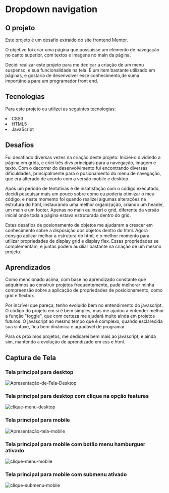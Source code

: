 # Dropdown navigation

## O projeto

<p> Este projeto é um desafio extraído do site frontend Mentor. 
<p> O objetivo foi criar uma página que possuísse um elemento de navegação no canto superior, com textos e imagens no main da página.
<p> Decidi realizar este projeto para me dedicar a criação de um menu suspenso, e sua funcionalidade na tela. É um item bastante utilizado em páginas, e gostaria de desenvolver esse conhecimento,de suma importância para um programador front end.

## Tecnologias

<p> Para este projeto eu utilizei as seguintes tecnologias:
<li> CSS3
<li> HTML5
<li> JavaScript

## Desafios

<p> Fui desafiado diversas vezes na criação deste projeto: Iniciei-o dividindo a página em grids, e criei três divs principais para a navegação, imagem e texto. Com o decorrer do desenvolvimento fui encontrando diversas dificuldades, principalmente para o posionamento do menu de navegação, que era alterado de acordo com a versão mobile e desktop. 
<p> Após um período de tentativas e de insatisfação com o código executado, decidi pesquisar mais um pouco sobre como eu poderia otimizar o meu código, e neste momento foi quando realizei algumas alterações na estrutura do html, instaurando uma melhor organização, criando um header, um main e um footer. Apenas no main eu inseri o grid, diferente da versão inicial onde toda a página estava estruturada dentro do grid.
<p> Estes desafios de posionamento de objetos me ajudaram a crescer em conhecimento sobre a disposição dos objetos dentro do html. Agora consigo aplicar melhor a estrutura do html, e o melhor momento para utilizar propriedades de display grid e display flex. Essas propriedades se complementam, e juntas podem auxiliar bastante na criação de um mesmo projeto.

## Aprendizados

<p> Como mencionado acima, com base no aprendizado constante que adquirimos ao construir projetos frequentemente, pude melhorar minha compreensão sobre a aplicação de propriedades de posicionamento, como grid e flexbox. 
<p> Por incrível que pareça, tenho evoluído bem no entendimento do javascript. O código do projeto em si é bem simples, mas me ajudou a entender melhor a função "toggle", que com certeza me ajudará muito ainda em projetos futuros. O javascript ao mesmo tempo que é complexo, quando esclarecida sua síntaxe, fica bem dinâmica e agradável de programar. 
<p> Para os próximos projetos, me dedicarei bem mais ao javascript, e ainda sim, mantendo a evolução de aprendizado em css e html.

## Captura de Tela

### Tela principal para desktop

![Apresentação-de-Tela-Desktop](https://user-images.githubusercontent.com/119018022/213895638-2eac4595-ad71-4258-a928-746928e6bcf8.jpg)

### Tela principal para desktop com clique na opção features

![clique-menu-desktop](https://user-images.githubusercontent.com/119018022/213895657-4f8068a5-d98f-44ee-8e79-2c2df1c9127f.jpg)

### Tela principal para mobile

![Apresentação-tela-mobile](https://user-images.githubusercontent.com/119018022/213895669-9e0ee337-34d7-4b11-8041-230f243e7f40.jpg)

### Tela principal para mobile com botão menu hamburguer ativado

![clique-menu-mobile](https://user-images.githubusercontent.com/119018022/213895675-5c1b3a84-db2b-4118-bb72-7c8a6d5416d8.jpg)

### Tela principal para mobile com submenu ativado

![clique-submenu-mobile](https://user-images.githubusercontent.com/119018022/213895693-3fcd6f73-7b42-4c3f-bc36-a63c4f2eed26.jpg)
